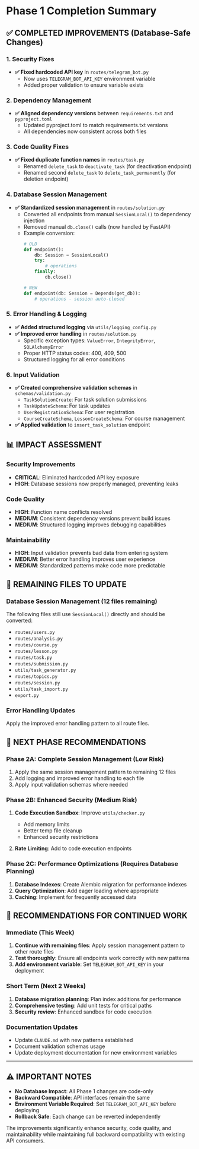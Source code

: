 # Phase 1 Completion Summary

## ✅ COMPLETED IMPROVEMENTS (Database-Safe Changes)

### 1. Security Fixes
- **✅ Fixed hardcoded API key** in `routes/telegram_bot.py`
  - Now uses `TELEGRAM_BOT_API_KEY` environment variable
  - Added proper validation to ensure variable exists

### 2. Dependency Management
- **✅ Aligned dependency versions** between `requirements.txt` and `pyproject.toml`
  - Updated pyproject.toml to match requirements.txt versions
  - All dependencies now consistent across both files

### 3. Code Quality Fixes
- **✅ Fixed duplicate function names** in `routes/task.py`
  - Renamed `delete_task` to `deactivate_task` (for deactivation endpoint)
  - Renamed second `delete_task` to `delete_task_permanently` (for deletion endpoint)

### 4. Database Session Management
- **✅ Standardized session management** in `routes/solution.py`
  - Converted all endpoints from manual `SessionLocal()` to dependency injection
  - Removed manual `db.close()` calls (now handled by FastAPI)
  - Example conversion:
    ```python
    # OLD
    def endpoint():
        db: Session = SessionLocal()
        try:
            # operations
        finally:
            db.close()
    
    # NEW
    def endpoint(db: Session = Depends(get_db)):
        # operations - session auto-closed
    ```

### 5. Error Handling & Logging
- **✅ Added structured logging** via `utils/logging_config.py`
- **✅ Improved error handling** in `routes/solution.py`
  - Specific exception types: `ValueError`, `IntegrityError`, `SQLAlchemyError`
  - Proper HTTP status codes: 400, 409, 500
  - Structured logging for all error conditions

### 6. Input Validation
- **✅ Created comprehensive validation schemas** in `schemas/validation.py`
  - `TaskSolutionCreate`: For task solution submissions
  - `TaskUpdateSchema`: For task updates
  - `UserRegistrationSchema`: For user registration
  - `CourseCreateSchema`, `LessonCreateSchema`: For course management
- **✅ Applied validation** to `insert_task_solution` endpoint

## 📊 IMPACT ASSESSMENT

### Security Improvements
- **CRITICAL**: Eliminated hardcoded API key exposure
- **HIGH**: Database sessions now properly managed, preventing leaks

### Code Quality
- **HIGH**: Function name conflicts resolved
- **MEDIUM**: Consistent dependency versions prevent build issues
- **MEDIUM**: Structured logging improves debugging capabilities

### Maintainability  
- **HIGH**: Input validation prevents bad data from entering system
- **MEDIUM**: Better error handling improves user experience
- **MEDIUM**: Standardized patterns make code more predictable

## 🔄 REMAINING FILES TO UPDATE

### Database Session Management (12 files remaining)
The following files still use `SessionLocal()` directly and should be converted:
- `routes/users.py`
- `routes/analysis.py`
- `routes/course.py`
- `routes/lesson.py`
- `routes/task.py`
- `routes/submission.py`
- `utils/task_generator.py`
- `routes/topics.py`
- `routes/session.py`
- `utils/task_import.py`
- `export.py`

### Error Handling Updates
Apply the improved error handling pattern to all route files.

## 🚀 NEXT PHASE RECOMMENDATIONS

### Phase 2A: Complete Session Management (Low Risk)
1. Apply the same session management pattern to remaining 12 files
2. Add logging and improved error handling to each file
3. Apply input validation schemas where needed

### Phase 2B: Enhanced Security (Medium Risk)
1. **Code Execution Sandbox**: Improve `utils/checker.py`
   - Add memory limits
   - Better temp file cleanup
   - Enhanced security restrictions

2. **Rate Limiting**: Add to code execution endpoints

### Phase 2C: Performance Optimizations (Requires Database Planning)
1. **Database Indexes**: Create Alembic migration for performance indexes
2. **Query Optimization**: Add eager loading where appropriate
3. **Caching**: Implement for frequently accessed data

## 📝 RECOMMENDATIONS FOR CONTINUED WORK

### Immediate (This Week)
1. **Continue with remaining files**: Apply session management pattern to other route files
2. **Test thoroughly**: Ensure all endpoints work correctly with new patterns
3. **Add environment variable**: Set `TELEGRAM_BOT_API_KEY` in your deployment

### Short Term (Next 2 Weeks)
1. **Database migration planning**: Plan index additions for performance
2. **Comprehensive testing**: Add unit tests for critical paths
3. **Security review**: Enhanced sandbox for code execution

### Documentation Updates
- Update `CLAUDE.md` with new patterns established
- Document validation schemas usage
- Update deployment documentation for new environment variables

---

## ⚠️ IMPORTANT NOTES

- **No Database Impact**: All Phase 1 changes are code-only
- **Backward Compatible**: API interfaces remain the same
- **Environment Variable Required**: Set `TELEGRAM_BOT_API_KEY` before deploying
- **Rollback Safe**: Each change can be reverted independently

The improvements significantly enhance security, code quality, and maintainability while maintaining full backward compatibility with existing API consumers.